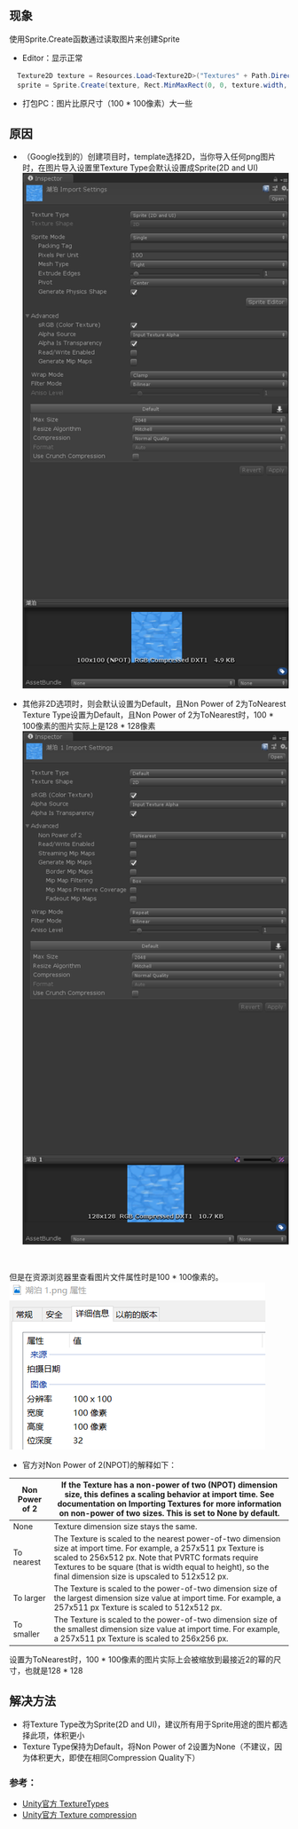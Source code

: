 ## 现象
使用Sprite.Create函数通过读取图片来创建Sprite
- Editor：显示正常
```csharp
  Texture2D texture = Resources.Load<Texture2D>("Textures" + Path.DirectorySeparatorChar + SpritePath);
  sprite = Sprite.Create(texture, Rect.MinMaxRect(0, 0, texture.width, texture.height), new Vector2(0.5f, 0.5f));
```
- 打包PC：图片比原尺寸（100 * 100像素）大一些
## 原因
- （Google找到的）创建项目时，template选择2D，当你导入任何png图片时，在图片导入设置里Texture Type会默认设置成Sprite(2D and UI)
![Sprite(2D and UI)](assets/Sprite.png)

- 其他非2D选项时，则会默认设置为Default，且Non Power of 2为ToNearest
Texture Type设置为Default，且Non Power of 2为ToNearest时，100 * 100像素的图片实际上是128 * 128像素
![Default](assets/Default.png)
<br>

但是在资源浏览器里查看图片文件属性时是100 * 100像素的。
![imageProperty](assets/imageProperty.png)

- 官方对Non Power of 2(NPOT)的解释如下：

| Non Power of 2 | If the Texture has a non-power of two (NPOT) dimension size, this defines a scaling behavior at import time. See documentation on Importing Textures for more information on non-power of two sizes. This is set to None by default. |
| ------ | ------ |
| None | Texture dimension size stays the same. |
| To nearest | The Texture is scaled to the nearest power-of-two dimension size at import time. For example, a 257x511 px Texture is scaled to 256x512 px. Note that PVRTC formats require Textures to be square (that is width equal to height), so the final dimension size is upscaled to 512x512 px. |
| To larger | The Texture is scaled to the power-of-two dimension size of the largest dimension size value at import time. For example, a 257x511 px Texture is scaled to 512x512 px. |
| To smaller | The Texture is scaled to the power-of-two dimension size of the smallest dimension size value at import time. For example, a 257x511 px Texture is scaled to 256x256 px. |

设置为ToNearest时，100 * 100像素的图片实际上会被缩放到最接近2的幂的尺寸，也就是128 * 128

## 解决方法
- 将Texture Type改为Sprite(2D and UI)，建议所有用于Sprite用途的图片都选择此项，体积更小
- Texture Type保持为Default，将Non Power of 2设置为None（不建议，因为体积更大，即使在相同Compression Quality下）


### 参考：
- [Unity官方 TextureTypes](https://docs.unity3d.com/560/Documentation/Manual/TextureTypes.html)
- [Unity官方 Texture compression](https://docs.unity3d.com/Manual/class-TextureImporterOverride.html)
